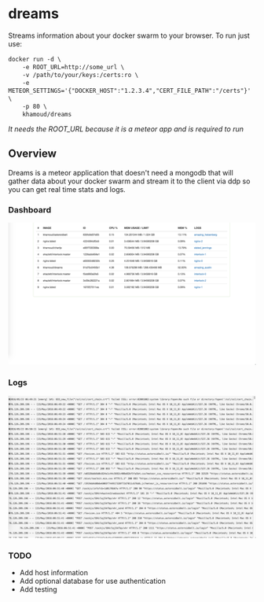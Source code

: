 # dreams

Streams information about your docker swarm to your browser.  To run just use:

```
docker run -d \
    -e ROOT_URL=http://some_url \
    -v /path/to/your/keys:/certs:ro \
    -e METEOR_SETTINGS='{"DOCKER_HOST":"1.2.3.4","CERT_FILE_PATH":"/certs"}' \
    -p 80 \
    khamoud/dreams
```

*It needs the ROOT_URL because it is a meteor app and is required to run*

## Overview

Dreams is a meteor application that doesn't need a mongodb that will gather data about your docker swarm and
stream it to the client via ddp so you can get real time stats and logs.

### Dashboard
![Image of Dream dashboard](./stream.png)

### Logs

![Image of Dream logs](./logs.png)


### TODO
- Add host information
- Add optional database for use authentication
- Add testing
